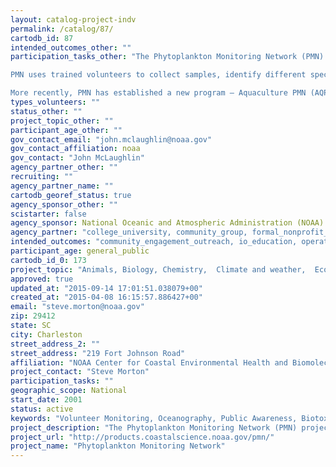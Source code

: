 ```yaml
---
layout: catalog-project-indv
permalink: /catalog/87/
cartodb_id: 87
intended_outcomes_other: ""
participation_tasks_other: "The Phytoplankton Monitoring Network (PMN) is a community-based network of volunteers that assist NOAA scientists in monitoring marine and freshwater phytoplankton and harmful algal blooms (HABs). The program was created by NOAA’s National Centers for Coastal Ocean Science (NCCOS) in 2001. Since its inception, PMN has grown to include more than 600 volunteers across 36 U.S. states and territories.

PMN uses trained volunteers to collect samples, identify different species of phytoplankton using digital microscopy, and report their data to NOAA scientists using an online database. NOAA uses this information to support HAB forecasts and assist state and tribal managers in mitigating the effects of HABs.

More recently, PMN has established a new program – Aquaculture PMN (AQPMN) – focused on providing aquaculture farmers and fish hatcheries with the tools to monitor for phytoplankton known to reduce growth or kill shellfish and finfish species. This data will help provide farms with advance warning of high levels of dangerous phytoplankton and minimize economic losses to the aquaculture industry."
types_volunteers: ""
status_other: ""
project_topic_other: ""
participant_age_other: ""
gov_contact_email: "john.mclaughlin@noaa.gov"
gov_contact_affiliation: noaa
gov_contact: "John McLaughlin"
agency_partner_other: ""
recruiting: ""
agency_partner_name: ""
cartodb_georef_status: true
agency_sponsor_other: ""
scistarter: false
agency_sponsor: National Oceanic and Atmospheric Administration (NOAA)
agency_partner: "college_university, community_group, formal_nonprofit_ngo, state_local_govermment"
intended_outcomes: "community_engagement_outreach, io_education, operational_integration_use, regulation, research_advancement"
participant_age: general_public
cartodb_id_0: 173
project_topic: "Animals, Biology, Chemistry,  Climate and weather,  Ecology and environment,  Nature and outdoors, Ocean/water and marine"
approved: true
updated_at: "2015-09-14 17:01:51.038079+00"
created_at: "2015-04-08 16:15:57.886427+00"
email: "steve.morton@noaa.gov"
zip: 29412
state: SC
city: Charleston
street_address_2: ""
street_address: "219 Fort Johnson Road"
affiliation: "NOAA Center for Coastal Environmental Health and Biomolecular Research"
project_contact: "Steve Morton"
participation_tasks: ""
geographic_scope: National
start_date: 2001
status: active
keywords: "Volunteer Monitoring, Oceanography, Public Awareness, Biotoxins, Harmful Algal Blooms"
project_description: "The Phytoplankton Monitoring Network (PMN) project was created by the National Centers for Costal Ocean Science (NCCOS) of NOAA in order better recording of harmful algal blooms and marine phytoplankton populations. PMN uses trained volunteers to help maintain and monitor a costal survey area throughout the year. The monitoring activities include: characterizing the populations of phytoplankton, tracking harmful algal blooms, support Marine researchers in mitigating the effects of harmful algal blooms and help increase public awareness of the effects and consequences of alagal blooms and phytoplankton populations. The origins of the PMN date back to 2001 when the NOAA Marine Biotoxins Program began an outreach project to monitor marine phytoplankton in collaboration with the South Carolina Task Group on Harmful Algae. Since its inception, the PMN has helped characterize more than 250 algal blooms helping NOAA’s Biotoxin program better understand the process that lead to harmful algal blooms. More recently the PMN has spread the length of the Atlantic coast, the Gulf Coast and to the Pacific."
project_url: "http://products.coastalscience.noaa.gov/pmn/"
project_name: "Phytoplankton Monitoring Network"
---
```

